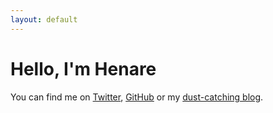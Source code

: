 ```yaml
---
layout: default
---
```

# Hello, I'm Henare

You can find me on [Twitter](https://twitter.com/henaredegan/), [GitHub](https://github.com/henare/) or my [dust-catching blog](/blog/).

